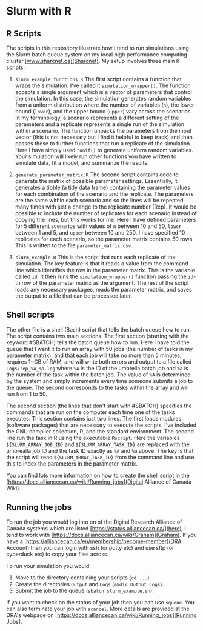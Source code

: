 # Slurm with R

## R Scripts

The scripts in this repository illustrate how I tend to run simulations using the Slurm batch queue system on my local high performance computing cluster [www.sharcnet.ca](Sharcnet). My setup involves three main `R` scripts:

1) `slurm_example_functions.R`
  The first script contains a function that wraps the simulation. I've called it `simulation_wrapper()`. The function accepts a single argument which is a vector of parameters that control the simulation. In this case, the simulation generates random variables from a uniform distribution where the number of variables (`n`), the lower bound (`lower`), and the upper bound (`upper`) vary across the scenarios. In my terminology, a scenario represents a different setting of the parameters and a replicate represents a single run of the simulation within a scenario. The function unpacks the parameters from the input vector (this is not necessary but I find it helpful to keep track) and then passes these to further functions that run a replicate of the simulation. Here I have simply used `runif()` to generate uniform random variables. Your simulation will likely run other functions you have written to simulate data, fit a model, and summarize the results. 
  
2) `generate_parameter_matrix.R`
  The second script contains code to generate the matrix of possible parameter settings. Essentially, it generates a tibble (a tidy data frame) containing the parameter values for each combination of the scenario and the replicate. The parameters are the same within each scenario and so the lines will be repeated many times with just a change to the replicate number (Rep). It would be possible to include the number of replicates for each scenario instead of copying the lines, but this works for me. Here I have defined parameters for 5 different scenarios with values of `n` between 10 and 50, `lower` between 1 and 5, and `upper` between 10 and 250. I have specified 10 replicates for each scenario, so the parameter matrix contains 50 rows. This is written to the file `parameter_matrix.csv`.
  
3) `slurm_example.R`
  This is the script that runs each replicate of the simulation. The key feature is that it reads a value from the command line which identifies the row in the parameter matrix. This is the variable called `id`. It then runs the `simulation_wrapper()` function passing the `id`-th row of the parameter matrix as the argument. The rest of the script loads any necessary packages, reads the parameter matrix, and saves the output to a file that can be processed later.
  
## Shell scripts

The other file is a shell (Bash) script that tells the batch queue how to run. The script contains two main sections. The first section (starting with the keyword #SBATCH) tells the batch queue how to run. Here I have told the queue that I want it to run an array with 50 jobs (the number of tasks in my parameter matrix), and that each job will take no more than 5 minutes, requires 1~GB of RAM, and will write both errors and output to a file called `Logs/rep_%A_%a.log` where `%A` is the ID of the umbrella batch job and `%a` is the number of the task within the batch job. The value of `%A` is determined by the system and simply increments every time someone submits a job to the queue. The second corresponds to the tasks within the array and will run from 1 to 50. 

The second section (the lines that don't start with #SBATCH) specifies the commands that are run on the computer each time one of the tasks executes. This section contains just two lines. The first loads modules (software packages) that are necessary to execute the scripts. I've included the GNU compiler collection, R, and the standard environment. The second line run the task in R using the executable `Rscript`. Here the variables `${SLURM_ARRAY_JOB_ID}` and `${SLURM_ARRAY_TASK_ID}` are replaced with the umbrealla job ID and the task ID exactly as `%A` and `%a` above. The key is that the script will read `${SLURM_ARRAY_TASK_ID}` from the command line and use this to index the parameters in the parameter matrix. 

You can find lots more information on how to create the shell script in the [https://docs.alliancecan.ca/wiki/Running_jobs](Digital Alliance of Canada Wiki). 

## Running the jobs

To run the job you would log into on of the Digital Research Alliance of Canada systems which are listed [https://status.alliancecan.ca/](here). I tend to work with [https://docs.alliancecan.ca/wiki/Graham](Graham). If you have a [https://alliancecan.ca/en/membership/become-member](DRA Account) then you can login with ssh (or putty etc) and use sftp (or cyberduck etc) to copy your files across. 

To run your simulation you would:
1) Move to the directory containing your scripts (`cd ...`).
2) Create the directories `Output` and `Logs` (`mkdir Output Logs`).
3) Submit the job to the queue (`sbatch slurm_example.sh`). 

If you want to check on the status of your job then you can use `squeue`. You can also terminate your job with `scancel`. More details are provided at the DRA's webpage on [https://docs.alliancecan.ca/wiki/Running_jobs][Running Jobs]. 
